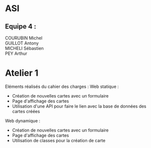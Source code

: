 # ASI

## Equipe 4 :
COURUBIN Michel\
GUILLOT Antony\
MICHELI Sébastien\
PEY Arthur

# Atelier 1

Eléments réalisés du cahier des charges :
Web statique :
- Création de nouvelles cartes avec un formulaire 
- Page d'affichage des cartes
- Utilisation d'une API pour faire le lien avec la base de données des cartes créées

Web dynamique :
- Création de nouvelles cartes avec un formulaire 
- Page d'affichage des cartes
- Utilisation de classes pour la création de carte
